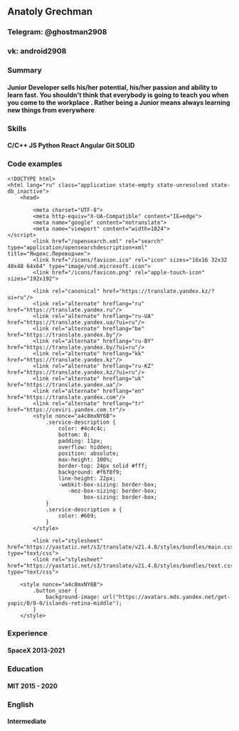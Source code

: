 ## Anatoly Grechman

### Telegram: @ghostman2908
### vk: android2908

### Summary
#### Junior Developer sells his/her potential, his/her passion and ability to learn fast. You shouldn't think that everybody is going to teach you when you come to the workplace . Rather being a Junior means always learning new things from everywhere

### Skills
#### C/C++ JS Python React Angular Git SOLID

### Code examples 

``` 
<!DOCTYPE html>
<html lang="ru" class="application state-empty state-unresolved state-db_inactive">
    <head>
        
        <meta charset="UTF-8">
        <meta http-equiv="X-UA-Compatible" content="IE=edge">
        <meta name="google" content="notranslate">
        <meta name="viewport" content="width=1024">
</script>
        <link href="/opensearch.xml" rel="search" type="application/opensearchdescription+xml" title="Яндекс.Переводчик">
        <link href="/icons/favicon.ico" rel="icon" sizes="16x16 32x32 48x48 64x64" type="image/vnd.microsoft.icon">
        <link href="/icons/favicon.png" rel="apple-touch-icon" sizes="192x192">
        
        <link rel="canonical" href="https://translate.yandex.kz/?ui=ru"/>
        <link rel="alternate" hreflang="ru" href="https://translate.yandex.ru"/>
        <link rel="alternate" hreflang="ru-UA" href="https://translate.yandex.ua/?ui=ru"/>
        <link rel="alternate" hreflang="be" href="https://translate.yandex.by"/>
        <link rel="alternate" hreflang="ru-BY" href="https://translate.yandex.by/?ui=ru"/>
        <link rel="alternate" hreflang="kk" href="https://translate.yandex.kz"/>
        <link rel="alternate" hreflang="ru-KZ" href="https://translate.yandex.kz/?ui=ru"/>
        <link rel="alternate" hreflang="uk" href="https://translate.yandex.ua"/>
        <link rel="alternate" hreflang="en" href="https://translate.yandex.com"/>
        <link rel="alternate" hreflang="tr" href="https://ceviri.yandex.com.tr"/>
        <style nonce="a4c8mxNY6B">
            .service-description {
                color: #4c4c4c;
                bottom: 0;
                padding: 11px;
                overflow: hidden;
                position: absolute;
                max-height: 100%;
                border-top: 24px solid #fff;
                background: #f6f8f9;
                line-height: 22px;
                -webkit-box-sizing: border-box;
                   -moz-box-sizing: border-box;
                        box-sizing: border-box;
            }
            .service-description a {
                color: #669;
            }
        </style>
        
        <link rel="stylesheet" href="https://yastatic.net/s3/translate/v21.4.8/styles/bundles/main.css" type="text/css">
        <link rel="stylesheet" href="https://yastatic.net/s3/translate/v21.4.8/styles/bundles/text.css" type="text/css">
        
    <style nonce="a4c8mxNY6B">
        .button_user {
            background-image: url("https://avatars.mds.yandex.net/get-yapic/0/0-0/islands-retina-middle");
        }
    </style>
 ```

### Experience 
#### SpaceX 2013-2021

### Education
#### MIT 2015 - 2020

### English
#### Intermediate
